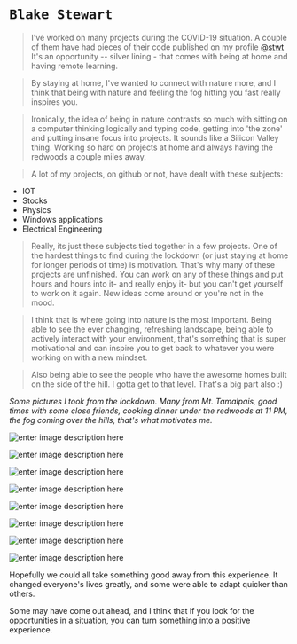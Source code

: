 # **`Blake Stewart`**
> I've worked on many projects during the COVID-19 situation. A couple of them have had pieces of their code published on my profile [@stwt](https://github.com/ChipDev)
> It's an opportunity -- silver lining - that comes with being at home and having remote learning. 

>By staying at home, I've wanted to connect with nature more, and I think that being with nature and feeling the fog hitting you fast really inspires you.  

>Ironically, the idea of being in nature contrasts so much with sitting on a computer thinking logically and typing code, getting into 'the zone' and putting insane focus into projects. It sounds like a Silicon Valley thing. Working so hard on projects at home and always having the redwoods a couple miles away.

>A lot of my projects, on github or not, have dealt with these subjects:

 - IOT
 - Stocks
 - Physics
 - Windows applications
 - Electrical Engineering

> Really, its just these subjects tied together in a few projects. One of the hardest things to find during the lockdown (or just staying at home for longer periods of time) is motivation. That's why many of these projects are unfinished. You can work on any of these things and put hours and hours into it- and really enjoy it- but you can't get yourself to work on it again. New ideas come around or you're not  in the mood.

>I think that is where going into nature is the most important. Being able to see the ever changing, refreshing landscape, being able to actively interact with your environment, that's something that is super motivational and can inspire you to get back to whatever you were working on with a new mindset.

> Also being able to see the people who have the awesome homes built on the side of the hill. I gotta get to that level. That's a big part also :)

 
*Some pictures I took from the lockdown. Many from Mt. Tamalpais, good times with some close friends, cooking dinner under the redwoods at 11 PM, the fog coming over the hills, that's what motivates me.*

![enter image description here](https://i.imgur.com/Z4pMrwi.jpg)

![enter image description here](https://i.imgur.com/gKFwBzJ.jpg)

![enter image description here](https://i.imgur.com/H7IAtlI.jpg)

![enter image description here](https://i.imgur.com/VZTVC97.jpg)



![enter image description here](https://i.imgur.com/aYrg7V4.jpg)

![enter image description here](https://i.imgur.com/nnpT7Fz.jpg)


![enter image description here](https://i.imgur.com/DbPHx0k.jpg)

![enter image description here](https://i.imgur.com/WlDUUHL.jpg)

Hopefully we could all take something good away from this experience. It changed everyone's lives greatly, and some were able to adapt quicker than others. 

Some may have come out ahead, and I think that if you look for the opportunities in a situation, you can turn something into a positive experience. 
